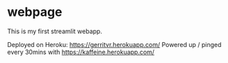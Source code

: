 # webpage

This is my first streamlit webapp.







Deployed on Heroku: https://gerritvr.herokuapp.com/
Powered up / pinged every 30mins with https://kaffeine.herokuapp.com/
